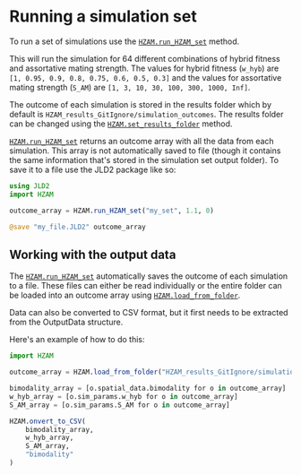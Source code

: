 # Running a simulation set

To run a set of simulations use the [`HZAM.run_HZAM_set`](@ref) method.

This will run the simulation for 64 different combinations of hybrid fitness and assortative mating strength. The values for hybrid fitness (`w_hyb`) are `[1, 0.95, 0.9, 0.8, 0.75, 0.6, 0.5, 0.3]` and the values for assortative mating strength (`S_AM`) are `[1, 3, 10, 30, 100, 300, 1000, Inf]`.

The outcome of each simulation is stored in the results folder which by default is `HZAM_results_GitIgnore/simulation_outcomes`. The results folder can be changed using the [`HZAM.set_results_folder`](@ref) method.

[`HZAM.run_HZAM_set`](@ref) returns an outcome array with all the data from each simulation. This array is not automatically saved to file (though it contains the same information that's stored in the simulation set output folder). To save it to a file use the JLD2 package like so:

```julia
using JLD2
import HZAM

outcome_array = HZAM.run_HZAM_set("my_set", 1.1, 0)

@save "my_file.JLD2" outcome_array
```

## Working with the output data

The [`HZAM.run_HZAM_set`](@ref) automatically saves the outcome of each simulation to a file. These files can either be read individually or the entire folder can be loaded into an outcome array using [`HZAM.load_from_folder`](@ref).

Data can also be converted to CSV format, but it first needs to be extracted from the OutputData structure.

Here's an example of how to do this:

```julia
import HZAM

outcome_array = HZAM.load_from_folder("HZAM_results_GitIgnore/simulation_outcomes/myset")

bimodality_array = [o.spatial_data.bimodality for o in outcome_array]
w_hyb_array = [o.sim_params.w_hyb for o in outcome_array]
S_AM_array = [o.sim_params.S_AM for o in outcome_array]

HZAM.onvert_to_CSV(
    bimodality_array,
    w_hyb_array,
    S_AM_array,
    "bimodality"
)
```



